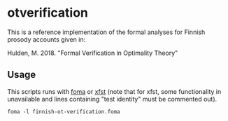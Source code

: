# otverification

This is a reference implementation of the formal analyses for Finnish prosody accounts given in:

Hulden, M. 2018. "Formal Verification in Optimality Theory"

## Usage

This scripts runs with [foma](http://foma.googlecode.com) or [xfst](http://www.fsmbook.com) (note that for xfst, some functionality in unavailable and lines containing "test identity" must be commented out).

```
foma -l finnish-ot-verification.foma
```
